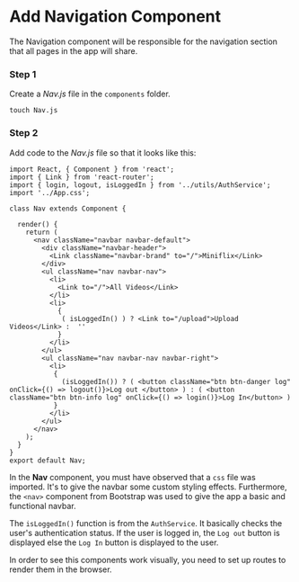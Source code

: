 # Add Navigation Component

The Navigation component will be responsible for the navigation section that all pages in the app will share.

### Step 1

Create a _Nav.js_ file in the `components` folder.

```code
touch Nav.js
```

### Step 2

Add code to the _Nav.js_ file so that it looks like this:

```code
import React, { Component } from 'react';
import { Link } from 'react-router';
import { login, logout, isLoggedIn } from '../utils/AuthService';
import '../App.css';

class Nav extends Component {

  render() {
    return (
      <nav className="navbar navbar-default">
        <div className="navbar-header">
          <Link className="navbar-brand" to="/">Miniflix</Link>
        </div>
        <ul className="nav navbar-nav">
          <li>
            <Link to="/">All Videos</Link>
          </li>
          <li>
            {
             ( isLoggedIn() ) ? <Link to="/upload">Upload Videos</Link> :  ''
            }
          </li>
        </ul>
        <ul className="nav navbar-nav navbar-right">
          <li>
           {
             (isLoggedIn()) ? ( <button className="btn btn-danger log" onClick={() => logout()}>Log out </button> ) : ( <button className="btn btn-info log" onClick={() => login()}>Log In</button> )
           }
          </li>
        </ul>
      </nav>
    );
  }
}
export default Nav;
```

In the **Nav** component, you must have observed that a `css` file was imported. It's to give the navbar some custom styling effects. Furthermore, the `<nav>` component from Bootstrap was used to give the app a basic and functional navbar.

The `isLoggedIn()` function is from the `AuthService`. It basically checks the user's authentication status. If the user is logged in, the `Log out` button is displayed else the `Log In` button is displayed to the user.

In order to see this components work visually, you need to set up routes to render them in the browser.






